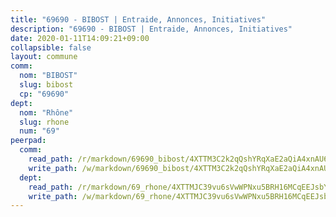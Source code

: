 ```yaml
---
title: "69690 - BIBOST | Entraide, Annonces, Initiatives"
description: "69690 - BIBOST | Entraide, Annonces, Initiatives"
date: 2020-01-11T14:09:21+09:00
collapsible: false
layout: commune
comm:
  nom: "BIBOST"
  slug: bibost
  cp: "69690"
dept:
  nom: "Rhône"
  slug: rhone
  num: "69"
peerpad:
  comm:
    read_path: /r/markdown/69690_bibost/4XTTM3C2k2qQshYRqXaE2aQiA4xnAU68ZTjz3mTK9Y7itDija
    write_path: /w/markdown/69690_bibost/4XTTM3C2k2qQshYRqXaE2aQiA4xnAU68ZTjz3mTK9Y7itDija-K3TgV89FuiNs9aJwWG83s9vyxcbiTmkAkyCu4QEr3QuRoDjTwDjHUhVWCnc4MNwHwuHJLP9pGPuJ5jF7YgqQXiDeBXcp6G8RVfEP9F2cEpFmZfVA6sVL1s4kHv1DJe8hKUe3RV2p
  dept:
    read_path: /r/markdown/69_rhone/4XTTMJC39vu6sVwWPNxu5BRH16MCqEEJsbYu4RNyAxnNmNtVW
    write_path: /w/markdown/69_rhone/4XTTMJC39vu6sVwWPNxu5BRH16MCqEEJsbYu4RNyAxnNmNtVW-K3TgUzVUEXrXvc8NoaD9JfiBpc5MBFP7KZFqLEsm11xqJDEwSVMy7UACp2eYMzek3K6y2WLoyzq5xdKMZeizKNpfHbUBgJcoYSqfidBaPx8RcTCPmdCXhdgeLZLEYHVco5fHD6Pz
---
```


